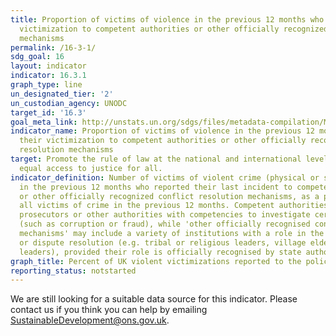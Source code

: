 ```yaml
---
title: Proportion of victims of violence in the previous 12 months who reported their
  victimization to competent authorities or other officially recognized conflict resolution
  mechanisms
permalink: /16-3-1/
sdg_goal: 16
layout: indicator
indicator: 16.3.1
graph_type: line
un_designated_tier: '2'
un_custodian_agency: UNODC
target_id: '16.3'
goal_meta_link: http://unstats.un.org/sdgs/files/metadata-compilation/Metadata-Goal-16.pdf
indicator_name: Proportion of victims of violence in the previous 12 months who reported
  their victimization to competent authorities or other officially recognized conflict
  resolution mechanisms
target: Promote the rule of law at the national and international levels and ensure
  equal access to justice for all.
indicator_definition: Number of victims of violent crime (physical or sexual assault)
  in the previous 12 months who reported their last incident to competent authorities
  or other officially recognized conflict resolution mechanisms, as a percentage of
  all victims of crime in the previous 12 months. Competent authorities includes police,
  prosecutors or other authorities with competencies to investigate certain crimes
  (such as corruption or fraud), while 'other officially recognised conflict resolution
  mechanisms' may include a variety of institutions with a role in the informal justice
  or dispute resolution (e.g. tribal or religious leaders, village elders, community
  leaders), provided their role is officially recognised by state authorities.
graph_title: Percent of UK violent victimizations reported to the police
reporting_status: notstarted
---
```


We are still looking for a suitable data source for this indicator. Please contact us if you think you can help by emailing <a href="mailto:SustainableDevelopment@ons.gov.uk">SustainableDevelopment@ons.gov.uk</a>.


